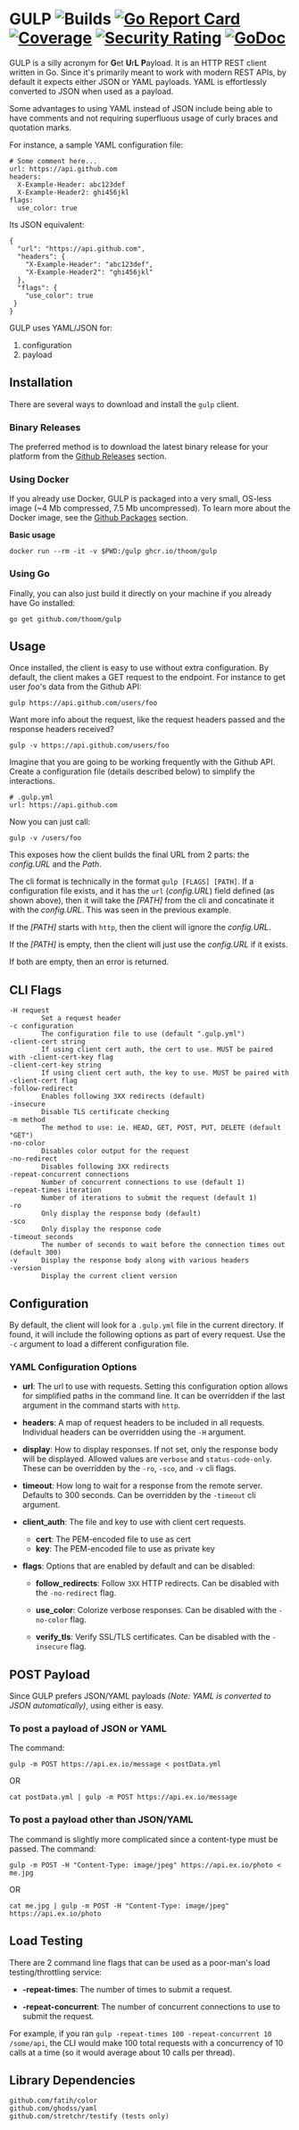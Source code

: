 # GULP ![Builds](https://github.com/thoom/gulp/actions/workflows/main.yml/badge.svg) [![Go Report Card](https://goreportcard.com/badge/github.com/thoom/gulp)](https://goreportcard.com/report/github.com/thoom/gulp) [![Coverage](https://sonarcloud.io/api/project_badges/measure?project=gulp&metric=coverage)](https://sonarcloud.io/summary/overall?id=gulp) [![Security Rating](https://sonarcloud.io/api/project_badges/measure?project=gulp&metric=security_rating)](https://sonarcloud.io/summary/overall?id=gulp) [![GoDoc](https://godoc.org/github.com/thoom/gulp?status.svg)](https://godoc.org/github.com/thoom/gulp)
 
GULP is a silly acronym for **G**et **U**r**L** **P**ayload. It is an HTTP REST client written in Go. Since it's primarily meant to work with modern REST APIs, by default it expects either JSON or YAML payloads. YAML is effortlessly converted to JSON when used as a payload.

Some advantages to using YAML instead of JSON include being able to have comments and not requiring superfluous usage of curly braces and quotation marks.

For instance, a sample YAML configuration file:

```
# Some comment here...
url: https://api.github.com
headers:
  X-Example-Header: abc123def
  X-Example-Header2: ghi456jkl
flags:
  use_color: true
```

Its JSON equivalent:

```
{
  "url": "https://api.github.com",
  "headers": {
    "X-Example-Header": "abc123def",
    "X-Example-Header2": "ghi456jkl"
  },
  "flags": {
    "use_color": true
 }
}
```

GULP uses YAML/JSON for:

1. configuration
2. payload

## Installation

There are several ways to download and install the `gulp` client.

### Binary Releases

The preferred method is to download the latest binary release for your platform from the [Github Releases](https://github.com/thoom/gulp/releases) section.

### Using Docker

If you already use Docker, GULP is packaged into a very small, OS-less image (~4 Mb compressed, 7.5 Mb uncompressed). To learn more about the Docker image, see the [Github Packages](https://github.com/users/thoom/packages/container/package/gulp) section.

**Basic usage**

```
docker run --rm -it -v $PWD:/gulp ghcr.io/thoom/gulp
```

### Using Go

Finally, you can also just build it directly on your machine if you already have Go installed:

```
go get github.com/thoom/gulp
```

## Usage
Once installed, the client is easy to use without extra configuration. By default, the client makes a GET request to the endpoint.
For instance to get user _foo_'s data from the Github API:

```
gulp https://api.github.com/users/foo
```

Want more info about the request, like the request headers passed and the response headers received?

```
gulp -v https://api.github.com/users/foo
```

Imagine that you are going to be working frequently with the Github API. 
Create a configuration file (details described below) to simplify the interactions.

```
# .gulp.yml
url: https://api.github.com
```

Now you can just call:

```
gulp -v /users/foo
```

This exposes how the client builds the final URL from 2 parts: the _config.URL_ and the _Path_.

The cli format is technically in the format `gulp [FLAGS] [PATH]`. If a configuration file exists,
and it has the `url` (_config.URL_) field defined (as shown above), then it will take the _[PATH]_ from the 
cli and concatinate it with the _config.URL_. This was seen in the previous example.

If the _[PATH]_ starts with `http`, then the client will ignore the _config.URL_.

If the _[PATH]_ is empty, then the client will just use the _config.URL_ if it exists.

If both are empty, then an error is returned.

## CLI Flags

```
-H request
		Set a request header
-c configuration
		The configuration file to use (default ".gulp.yml")
-client-cert string
		If using client cert auth, the cert to use. MUST be paired with -client-cert-key flag
-client-cert-key string
		If using client cert auth, the key to use. MUST be paired with -client-cert flag
-follow-redirect
		Enables following 3XX redirects (default)
-insecure
		Disable TLS certificate checking
-m method
		The method to use: ie. HEAD, GET, POST, PUT, DELETE (default "GET")
-no-color
		Disables color output for the request
-no-redirect
		Disables following 3XX redirects
-repeat-concurrent connections
		Number of concurrent connections to use (default 1)
-repeat-times iteration
		Number of iterations to submit the request (default 1)
-ro
		Only display the response body (default)
-sco
		Only display the response code
-timeout seconds
		The number of seconds to wait before the connection times out (default 300)
-v		Display the response body along with various headers
-version
		Display the current client version
```

## Configuration

By default, the client will look for a `.gulp.yml` file in the current directory. 
If found, it will include the following options as part of every request. 
Use the `-c` argument to load a different configuration file.

### YAML Configuration Options

* __url__: The url to use with requests. 
	Setting this configuration option allows for simplified paths in the command line.
	It can be overridden if the last argument in the command starts with `http`.  

* __headers__: A map of request headers to be included in all requests. 
	Individual headers can be overridden using the `-H` argument.

* __display__: How to display responses.
	If not set, only the response body will be displayed.
	Allowed values are `verbose` and `status-code-only`.
	These can be overridden by the `-ro`, `-sco`, and `-v` cli flags. 

* __timeout__: How long to wait for a response from the remote server.
	Defaults to 300 seconds. Can be overridden by the `-timeout` cli argument.

* __client_auth__: The file and key to use with client cert requests.
  * __cert__: The PEM-encoded file to use as cert
  * __key__:  The PEM-encoded file to use as private key

* __flags__: Options that are enabled by default and can be disabled:
  * __follow_redirects__: Follow `3XX` HTTP redirects. 
	Can be disabled with the `-no-redirect` flag.
  
  * __use_color__: Colorize verbose responses. 
	Can be disabled with the `-no-color` flag.
  
  * __verify_tls__: Verify SSL/TLS certificates. 
	Can be disabled with the `-insecure` flag.

## POST Payload

Since GULP prefers JSON/YAML payloads _(Note: YAML is converted to JSON automatically)_, using either is easy. 

### To post a payload of JSON or YAML

The command:

```
gulp -m POST https://api.ex.io/message < postData.yml
```

OR

```
cat postData.yml | gulp -m POST https://api.ex.io/message
```

### To post a payload other than JSON/YAML

The command is slightly more complicated since a content-type must be passed. The command:

```
gulp -m POST -H "Content-Type: image/jpeg" https://api.ex.io/photo < me.jpg
```

OR 

```
cat me.jpg | gulp -m POST -H "Content-Type: image/jpeg" https://api.ex.io/photo
```

## Load Testing

There are 2 command line flags that can be used as a poor-man's load testing/throttling service:

 * __-repeat-times__: The number of times to submit a request.
 
 * __-repeat-concurrent__: The number of concurrent connections to use to submit the request.

 For example, if you ran `gulp -repeat-times 100 -repeat-concurrent 10 /some/api`, 
 the CLI would make 100 total requests with a concurrency of 10 calls at a time (so it would average about 10 calls per thread).
 
 ## Library Dependencies

	github.com/fatih/color
	github.com/ghodss/yaml
	github.com/stretchr/testify (tests only)

    
